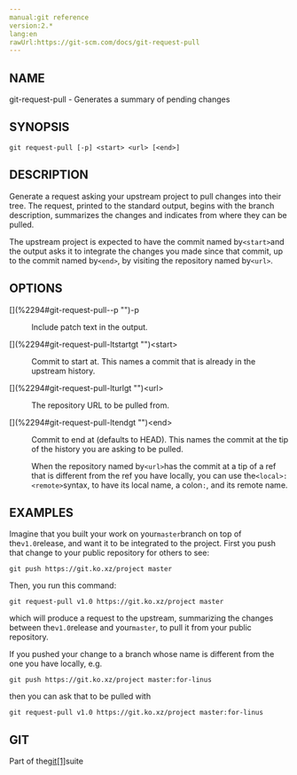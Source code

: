 ```yaml
---
manual:git reference
version:2.*
lang:en
rawUrl:https://git-scm.com/docs/git-request-pull
---
```



## [](%2294#_name "")NAME<a name="_name"></a>


git-request-pull - Generates a summary of pending changes





## [](%2294#_synopsis "")SYNOPSIS<a name="_synopsis"></a>

```
git request-pull [-p] <start> <url> [<end>]
```




## [](%2294#_description "")DESCRIPTION<a name="_description"></a>


Generate a request asking your upstream project to pull changes into their tree. The request, printed to the standard output, begins with the branch description, summarizes the changes and indicates from where they can be pulled.




The upstream project is expected to have the commit named by`<start>`and the output asks it to integrate the changes you made since that commit, up to the commit named by`<end>`, by visiting the repository named by`<url>`.





## [](%2294#_options "")OPTIONS<a name="_options"></a>
<dl><dt id='git-request-pull--p'>[](%2294#git-request-pull--p "")-p</dt><dd>

Include patch text in the output.

</dd><dt id='git-request-pull-ltstartgt'>[](%2294#git-request-pull-ltstartgt "")&lt;start&gt;</dt><dd>

Commit to start at. This names a commit that is already in the upstream history.

</dd><dt id='git-request-pull-lturlgt'>[](%2294#git-request-pull-lturlgt "")&lt;url&gt;</dt><dd>

The repository URL to be pulled from.

</dd><dt id='git-request-pull-ltendgt'>[](%2294#git-request-pull-ltendgt "")&lt;end&gt;</dt><dd>

Commit to end at (defaults to HEAD). This names the commit at the tip of the history you are asking to be pulled.



When the repository named by`<url>`has the commit at a tip of a ref that is different from the ref you have locally, you can use the`<local>:<remote>`syntax, to have its local name, a colon`:`, and its remote name.


</dd></dl>



## [](%2294#_examples "")EXAMPLES<a name="_examples"></a>


Imagine that you built your work on your`master`branch on top of the`v1.0`release, and want it to be integrated to the project. First you push that change to your public repository for others to see:



```
git push https://git.ko.xz/project master
```




Then, you run this command:



```
git request-pull v1.0 https://git.ko.xz/project master
```




which will produce a request to the upstream, summarizing the changes between the`v1.0`release and your`master`, to pull it from your public repository.




If you pushed your change to a branch whose name is different from the one you have locally, e.g.



```
git push https://git.ko.xz/project master:for-linus
```




then you can ask that to be pulled with



```
git request-pull v1.0 https://git.ko.xz/project master:for-linus
```





## [](%2294#_git "")GIT<a name="_git"></a>


Part of the[git[1]](%2248    "")suite





